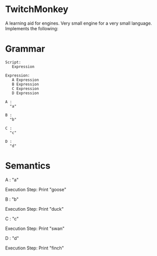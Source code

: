 # TwitchMonkey

A learning aid for engines. Very small engine for a very small language. Implements the following:


Grammar
===========

```
Script:
   Expression

Expression:
   A Expression
   B Expression
   C Expression
   D Expression

A :
  "a"

B :
  "b"

C :
  "c"

D :
  "d"
```

Semantics
============

A : "a"

Execution Step: Print "goose"

B : "b"

Execution Step: Print "duck"

C : "c"

Execution Step: Print "swan"

D : "d"

Execution Step: Print "finch"




